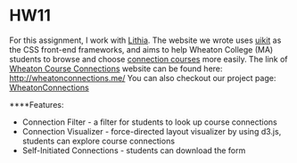 HW11
===

For this assignment, I work with [Lithia](https://github.com/lithiah). The website we wrote uses [uikit](http://getuikit.com/index.html) as the CSS front-end frameworks, and aims to help Wheaton College (MA) students to browse and choose [connection courses](http://wheatoncollege.edu/academics/the-wheaton-curriculum/connections/connections-list/) more easily. The link of [Wheaton Course Connections](http://wheatonconnections.me/) website can be found here: http://wheatonconnections.me/ You can also checkout our project page: [WheatonConnections](https://github.com/lithiah/WheatonConnections/tree/gh-pages)

****Features:
- Connection Filter - a filter for students to look up course connections
- Connection Visualizer - force-directed layout visualizer by using d3.js, students can explore course connections
- Self-Initiated Connections - students can download the form